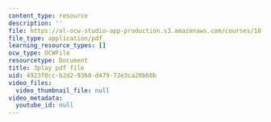 ```yaml
---
content_type: resource
description: ''
file: https://ol-ocw-studio-app-production.s3.amazonaws.com/courses/18-03sc-differential-equations-fall-2011/4923f0ccb2d29368d47973e3ca20b66b_3ejfkMHr_DE.pdf
file_type: application/pdf
learning_resource_types: []
ocw_type: OCWFile
resourcetype: Document
title: 3play pdf file
uid: 4923f0cc-b2d2-9368-d479-73e3ca20b66b
video_files:
  video_thumbnail_file: null
video_metadata:
  youtube_id: null
---
```

